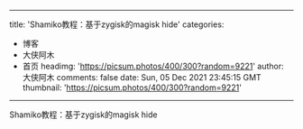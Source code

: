 
---
title: 'Shamiko教程：基于zygisk的magisk hide'
categories: 
 - 博客
 - 大侠阿木
 - 首页
headimg: 'https://picsum.photos/400/300?random=9221'
author: 大侠阿木
comments: false
date: Sun, 05 Dec 2021 23:45:15 GMT
thumbnail: 'https://picsum.photos/400/300?random=9221'
---

<div>   
Shamiko教程：基于zygisk的magisk hide  
</div>
            